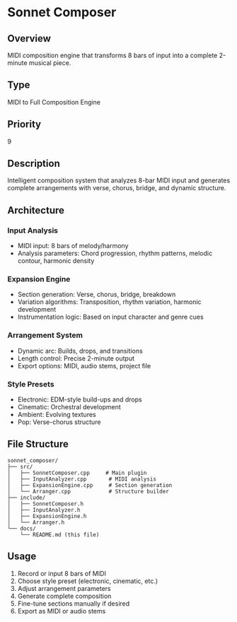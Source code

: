 # Sonnet Composer

## Overview
MIDI composition engine that transforms 8 bars of input into a complete 2-minute musical piece.

## Type
MIDI to Full Composition Engine

## Priority
9

## Description
Intelligent composition system that analyzes 8-bar MIDI input and generates complete arrangements with verse, chorus, bridge, and dynamic structure.

## Architecture

### Input Analysis
- MIDI input: 8 bars of melody/harmony
- Analysis parameters: Chord progression, rhythm patterns, melodic contour, harmonic density

### Expansion Engine
- Section generation: Verse, chorus, bridge, breakdown
- Variation algorithms: Transposition, rhythm variation, harmonic development
- Instrumentation logic: Based on input character and genre cues

### Arrangement System
- Dynamic arc: Builds, drops, and transitions
- Length control: Precise 2-minute output
- Export options: MIDI, audio stems, project file

### Style Presets
- Electronic: EDM-style build-ups and drops
- Cinematic: Orchestral development
- Ambient: Evolving textures
- Pop: Verse-chorus structure

## File Structure
```
sonnet_composer/
├── src/
│   ├── SonnetComposer.cpp     # Main plugin
│   ├── InputAnalyzer.cpp       # MIDI analysis
│   ├── ExpansionEngine.cpp     # Section generation
│   └── Arranger.cpp            # Structure builder
├── include/
│   ├── SonnetComposer.h
│   ├── InputAnalyzer.h
│   ├── ExpansionEngine.h
│   └── Arranger.h
└── docs/
    └── README.md (this file)
```

## Usage
1. Record or input 8 bars of MIDI
2. Choose style preset (electronic, cinematic, etc.)
3. Adjust arrangement parameters
4. Generate complete composition
5. Fine-tune sections manually if desired
6. Export as MIDI or audio stems
